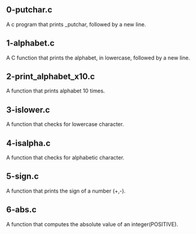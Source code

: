 ## 0-putchar.c
A c program that prints _putchar, followed by a new line.
## 1-alphabet.c
A C function that prints the alphabet, in lowercase, followed by a new line.
## 2-print_alphabet_x10.c
A function that prints alphabet 10 times.
## 3-islower.c
A function that checks for lowercase character.
## 4-isalpha.c
A function that checks for alphabetic character.
## 5-sign.c
A function that prints the sign of a number (+,-).
## 6-abs.c
A function that computes the absolute value of an integer(POSITIVE).
